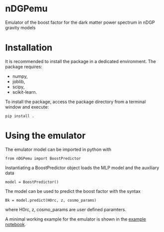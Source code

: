 # nDGPemu
Emulator of the boost factor for the dark matter power spectrum in nDGP gravity models

# Installation
It is recommended to install the package in a dedicated environment. The package requires:
- numpy,
- joblib,
- scipy,
- scikit-learn.

To install the package, access the package directory from a terminal window and execute:

    pip install .

# Using the emulator
The emulator model can be imported in python with

    from nDGPemu import BoostPredictor

Instantiating a BoostPredictor object loads the MLP model and the auxiliary data

    model = BoostPredictor()

The model can be used to predict the boost factor with the syntax

    Bk = model.predict(H0rc, z, cosmo_params)

where H0rc, z, cosmo_params are user defined paramters.

A minimal working example for the emulator is shown in the [example notebook](notebooks/example.ipynb).
